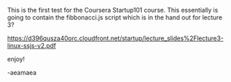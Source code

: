 This is the first test for the Coursera Startup101 course. This essentially is going to contain the fibbonacci.js script which is in the hand out for lecture 3? 

https://d396qusza40orc.cloudfront.net/startup/lecture_slides%2Flecture3-linux-ssjs-v2.pdf

enjoy!

-aeamaea
